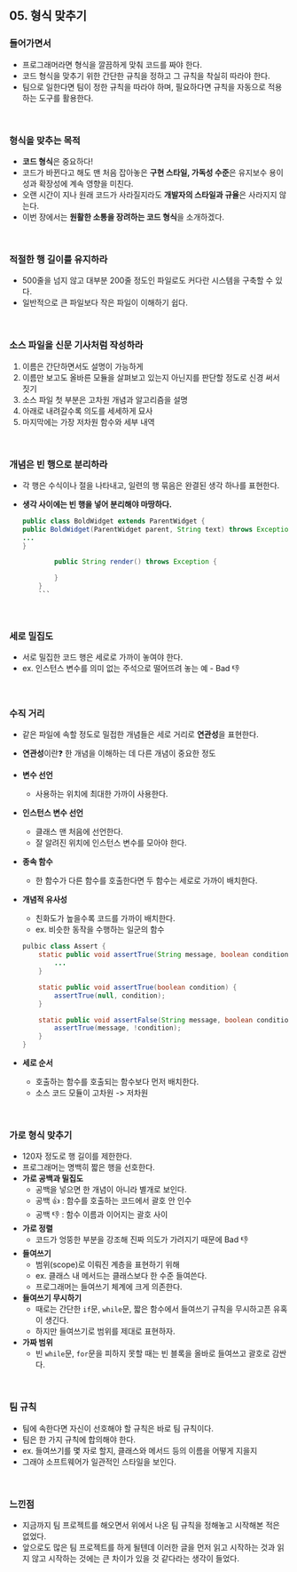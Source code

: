 ## 05. 형식 맞추기

### 들어가면서

- 프로그래머라면 형식을 깔끔하게 맞춰 코드를 짜야 한다.
- 코드 형식을 맞추기 위한 간단한 규칙을 정하고 그 규칙을 착실히 따라야 한다.
- 팀으로 일한다면 팀이 정한 규칙을 따라야 하며, 필요하다면 규칙을 자동으로 적용하는 도구를 활용한다.

<br>

### 형식을 맞추는 목적

- **코드 형식**은 중요하다!
- 코드가 바뀐다고 해도 맨 처음 잡아놓은 **구현 스타일, 가독성 수준**은 유지보수 용이성과 확장성에 계속 영향을 미친다.
- 오랜 시간이 지나 원래 코드가 사라질지라도 **개발자의 스타일과 규율**은 사라지지 않는다.
- 이번 장에서는 **원활한 소통을 장려하는 코드 형식**을 소개하겠다.

<br>

### 적절한 행 길이를 유지하라

- 500줄을 넘지 않고 대부분 200줄 정도인 파일로도 커다란 시스템을 구축할 수 있다.
- 일반적으로 큰 파일보다 작은 파일이 이해하기 쉽다.

<br>

### 소스 파일을 신문 기사처럼 작성하라

1. 이름은 간단하면서도 설명이 가능하게
2. 이름만 보고도 올바른 모듈을 살펴보고 있는지 아닌지를 판단할 정도로 신경 써서 짓기
3. 소스 파일 첫 부분은 고차원 개념과 알고리즘을 설명
4. 아래로 내려갈수록 의도를 세세하게 묘사
5. 마지막에는 가장 저차원 함수와 세부 내역

<br>

### 개념은 빈 행으로 분리하라

- 각 행은 수식이나 절을 나타내고, 일련의 행 묶음은 완결된 생각 하나를 표현한다.
- **생각 사이에는 빈 행을 넣어 분리해야 마땅하다.**

  ````java
  public class BoldWidget extends ParentWidget {
  public BoldWidget(ParentWidget parent, String text) throws Exception {
  ...
  }

          public String render() throws Exception {

          }
      }
      ```
  ````

<br>

### 세로 밀집도

- 서로 밀집한 코드 행은 세로로 가까이 놓여야 한다.
- ex. 인스턴스 변수를 의미 없는 주석으로 떨어뜨려 놓는 예 - Bad 👎

<br>

### 수직 거리

- 같은 파일에 속할 정도로 밀접한 개념들은 세로 거리로 **연관성**을 표현한다.
- **연관성**이란❓ 한 개념을 이해하는 데 다른 개념이 중요한 정도
- **변수 선언**
  - 사용하는 위치에 최대한 가까이 사용한다.
- **인스턴스 변수 선언**
  - 클래스 맨 처음에 선언한다.
  - 잘 알려진 위치에 인스턴스 변수를 모아야 한다.
- **종속 함수**
  - 한 함수가 다른 함수를 호출한다면 두 함수는 세로로 가까이 배치한다.
- **개념적 유사성**

  - 친화도가 높을수록 코드를 가까이 배치한다.
  - ex. 비슷한 동작을 수행하는 일군의 함수

  ```java
  pulbic class Assert {
      static public void assertTrue(String message, boolean condition) {
          ...
      }

      static public void assertTrue(boolean condition) {
          assertTrue(null, condition);
      }

      static public void assertFalse(String message, boolean condition) {
          assertTrue(message, !condition);
      }
  }
  ```

- **세로 순서**
  - 호출하는 함수를 호출되는 함수보다 먼저 배치한다.
  - 소스 코드 모듈이 고차원 -> 저차원

<br>

### 가로 형식 맞추기

- 120자 정도로 행 길이를 제한한다.
- 프로그래머는 명백히 짧은 행을 선호한다.
- **가로 공백과 밀집도**
  - 공백을 넣으면 한 개념이 아니라 별개로 보인다.
  - 공백 👍 : 함수를 호출하는 코드에서 괄호 안 인수
  - 공백 👎 : 함수 이름과 이어지는 괄호 사이
- **가로 정렬**
  - 코드가 엉뚱한 부분을 강조해 진짜 의도가 가려지기 때문에 Bad 👎
- **들여쓰기**
  - 범위(scope)로 이뤄진 계층을 표현하기 위해
  - ex. 클래스 내 메서드는 클래스보다 한 수준 들여쓴다.
  - 프로그래머는 들여쓰기 체계에 크게 의존한다.
- **들여쓰기 무시하기**
  - 때로는 간단한 `if`문, `while`문, 짧은 함수에서 들여쓰기 규칙을 무시하고픈 유혹이 생긴다.
  - 하지만 들여쓰기로 범위를 제대로 표현하자.
- **가짜 범위**
  - 빈 `while`문, `for`문을 피하지 못할 때는 빈 블록을 올바로 들여쓰고 괄호로 감싼다.

<br>

### 팀 규칙

- 팀에 속한다면 자신이 선호해야 할 규칙은 바로 팀 규칙이다.
- 팀은 한 가지 규칙에 합의해야 한다.
- ex. 들여쓰기를 몇 자로 할지, 클래스와 메서드 등의 이름을 어떻게 지을지
- 그래야 소프트웨어가 일관적인 스타일을 보인다.

<br>

### 느낀점

- 지금까지 팀 프로젝트를 해오면서 위에서 나온 팀 규칙을 정해놓고 시작해본 적은 없었다.
- 앞으로도 많은 팀 프로젝트를 하게 될텐데 이러한 글을 먼저 읽고 시작하는 것과 읽지 않고 시작하는 것에는 큰 차이가 있을 것 같다라는 생각이 들었다.
